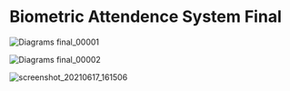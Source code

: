 # Biometric Attendence System Final
![Diagrams final_00001](https://github.com/Ayad-Mihidabi-Khan-Jitu/Biometric-Attendance-System-Final/assets/66487318/d12c0cf9-6a4e-4d02-a5db-12ec5de85544)

![Diagrams final_00002](https://github.com/Ayad-Mihidabi-Khan-Jitu/Biometric-Attendance-System-Final/assets/66487318/7bddde0f-265c-459b-b9f5-d6c6adaa917f)

![screenshot_20210617_161506](https://github.com/Ayad-Mihidabi-Khan-Jitu/Biometric-Attendance-System-Final/assets/66487318/ed56a937-332b-43ae-88d1-9ca57124e4cf)



